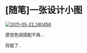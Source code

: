 # [随笔]一张设计小图

[![2011-05-22_140456](https://attachment.soulteary.com/2011/05/22/2011-05-22_140456.jpg "2011-05-22_140456")](https://attachment.soulteary.com/2011/05/22/2011-05-22_140456.jpg)

感觉色调搭配不爽...

将就了..

